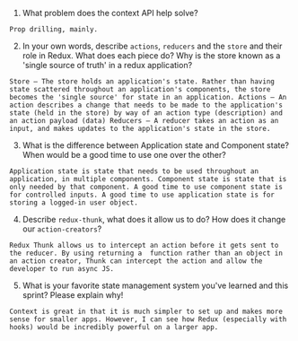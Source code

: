 1. What problem does the context API help solve?

`Prop drilling, mainly.`

2. In your own words, describe `actions`, `reducers` and the `store` and their role in Redux. What does each piece do? Why is the store known as a 'single source of truth' in a redux application?

`Store — The store holds an application's state. Rather than having state scattered throughout an application's components, the store becomes the 'single source' for state in an application.
Actions — An action describes a change that needs to be made to the application's state (held in the store) by way of an action type (description) and an action payload (data)
Reducers — A reducer takes an action as an input, and makes updates to the application's state in the store.`

3. What is the difference between Application state and Component state? When would be a good time to use one over the other?

`Application state is state that needs to be used throughout an application, in multiple components. Component state is state that is only needed by that component. A good time to use component state is for controlled inputs. A good time to use application state is for storing a logged-in user object.`

4. Describe `redux-thunk`, what does it allow us to do? How does it change our `action-creators`?

`Redux Thunk allows us to intercept an action before it gets sent to the reducer. By using returning a  function rather than an object in an action creator, Thunk can intercept the action and allow the developer to run async JS.`

5. What is your favorite state management system you've learned and this sprint? Please explain why!

`Context is great in that it is much simpler to set up and makes more sense for smaller apps. However, I can see how Redux (especially with hooks) would be incredibly powerful on a larger app.`